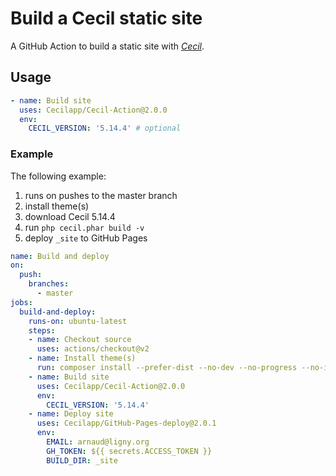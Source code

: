 # Build a Cecil static site

A GitHub Action to build a static site with [_Cecil_](https://cecil.app).

## Usage

```yaml
- name: Build site
  uses: Cecilapp/Cecil-Action@2.0.0
  env:
    CECIL_VERSION: '5.14.4' # optional
```

### Example

The following example:
1. runs on pushes to the master branch
2. install theme(s)
3. download Cecil 5.14.4
3. run `php cecil.phar build -v`
4. deploy `_site` to GitHub Pages

```yaml
name: Build and deploy
on:
  push:
    branches:
      - master
jobs:
  build-and-deploy:
    runs-on: ubuntu-latest
    steps:
    - name: Checkout source
      uses: actions/checkout@v2
    - name: Install theme(s)
      run: composer install --prefer-dist --no-dev --no-progress --no-interaction
    - name: Build site
      uses: Cecilapp/Cecil-Action@2.0.0
      env:
        CECIL_VERSION: '5.14.4'
    - name: Deploy site
      uses: Cecilapp/GitHub-Pages-deploy@2.0.1
      env:
        EMAIL: arnaud@ligny.org
        GH_TOKEN: ${{ secrets.ACCESS_TOKEN }}
        BUILD_DIR: _site
```
